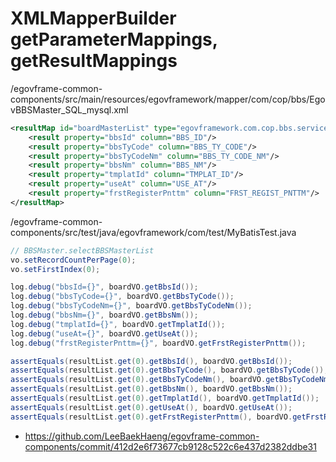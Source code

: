 # XMLMapperBuilder getParameterMappings, getResultMappings

/egovframe-common-components/src/main/resources/egovframework/mapper/com/cop/bbs/EgovBBSMaster_SQL_mysql.xml

```xml
<resultMap id="boardMasterList" type="egovframework.com.cop.bbs.service.BoardMasterVO">
	<result property="bbsId" column="BBS_ID"/>
	<result property="bbsTyCode" column="BBS_TY_CODE"/>
	<result property="bbsTyCodeNm" column="BBS_TY_CODE_NM"/>
	<result property="bbsNm" column="BBS_NM"/>
	<result property="tmplatId" column="TMPLAT_ID"/>
	<result property="useAt" column="USE_AT"/>
	<result property="frstRegisterPnttm" column="FRST_REGIST_PNTTM"/>
</resultMap>
```

/egovframe-common-components/src/test/java/egovframework/com/test/MyBatisTest.java

```java
// BBSMaster.selectBBSMasterList
vo.setRecordCountPerPage(0);
vo.setFirstIndex(0);

log.debug("bbsId={}", boardVO.getBbsId());
log.debug("bbsTyCode={}", boardVO.getBbsTyCode());
log.debug("bbsTyCodeNm={}", boardVO.getBbsTyCodeNm());
log.debug("bbsNm={}", boardVO.getBbsNm());
log.debug("tmplatId={}", boardVO.getTmplatId());
log.debug("useAt={}", boardVO.getUseAt());
log.debug("frstRegisterPnttm={}", boardVO.getFrstRegisterPnttm());

assertEquals(resultList.get(0).getBbsId(), boardVO.getBbsId());
assertEquals(resultList.get(0).getBbsTyCode(), boardVO.getBbsTyCode());
assertEquals(resultList.get(0).getBbsTyCodeNm(), boardVO.getBbsTyCodeNm());
assertEquals(resultList.get(0).getBbsNm(), boardVO.getBbsNm());
assertEquals(resultList.get(0).getTmplatId(), boardVO.getTmplatId());
assertEquals(resultList.get(0).getUseAt(), boardVO.getUseAt());
assertEquals(resultList.get(0).getFrstRegisterPnttm(), boardVO.getFrstRegisterPnttm());
```

- https://github.com/LeeBaekHaeng/egovframe-common-components/commit/412d2e6f73677cb9128c522c6e437d2382ddbe31
